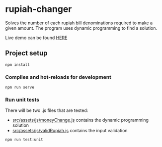 # rupiah-changer

Solves the number of each rupiah bill denominations required to make a given amount.
The program uses dynamic programming to find a solution.

Live demo can be found [HERE](https://rupiah-changer.herokuapp.com/)

## Project setup
```
npm install
```

### Compiles and hot-reloads for development
```
npm run serve
```

### Run unit tests
There will be two .js files that are tested:
- [src/assets/js/moneyChange.js](src/assets/js/moneyChange.js) contains the dynamic programming solution
- [src/assets/js/validRupiah.js](src/assets/js/validRupiah.js) contains the input validation

```
npm run test:unit
```

